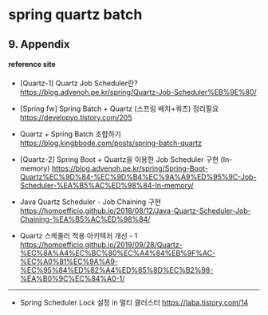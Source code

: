 
# spring quartz batch



## 9. Appendix

#### reference site

+ [Quartz-1] Quartz Job Scheduler란?  
https://blog.advenoh.pe.kr/spring/Quartz-Job-Scheduler%EB%9E%80/

+ [Spring fw] Spring Batch + Quartz (스프링 배치+쿼츠) 정리필요  
https://developyo.tistory.com/205

+ Quartz + Spring Batch 조합하기  
https://blog.kingbbode.com/posts/spring-batch-quartz

+ [Quartz-2] Spring Boot + Quartz을 이용한 Job Scheduler 구현 (In-memory)
https://blog.advenoh.pe.kr/spring/Spring-Boot-Quartz%EC%9D%84-%EC%9D%B4%EC%9A%A9%ED%95%9C-Job-Scheduler-%EA%B5%AC%ED%98%84-In-memory/

+ Java Quartz Scheduler - Job Chaining 구현  
https://homoefficio.github.io/2018/08/12/Java-Quartz-Scheduler-Job-Chaining-%EA%B5%AC%ED%98%84/

+ Quartz 스케줄러 적용 아키텍처 개선 - 1  
https://homoefficio.github.io/2019/09/28/Quartz-%EC%8A%A4%EC%BC%80%EC%A4%84%EB%9F%AC-%EC%A0%81%EC%9A%A9-%EC%95%84%ED%82%A4%ED%85%8D%EC%B2%98-%EA%B0%9C%EC%84%A0-1/

---

+ Spring Scheduler Lock 설정 in 멀티 클러스터
https://laba.tistory.com/14

